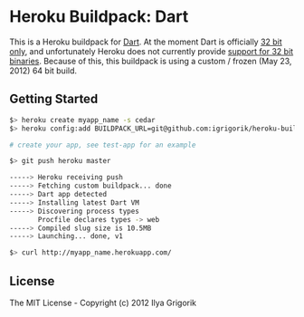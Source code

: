 # Heroku Buildpack: Dart

This is a Heroku buildpack for [Dart](http://www.dartlang.org/). At the moment Dart is officially [32 bit only](http://code.google.com/p/dart/issues/detail?id=2052), and unfortunately Heroku does not currently provide [support for 32 bit binaries](https://gist.github.com/47b77852c50cb8f57961). Because of this, this buildpack is using a custom / frozen (May 23, 2012) 64 bit build.

## Getting Started

```bash
$> heroku create myapp_name -s cedar
$> heroku config:add BUILDPACK_URL=git@github.com:igrigorik/heroku-buildpack-dart.git

# create your app, see test-app for an example

$> git push heroku master

-----> Heroku receiving push
-----> Fetching custom buildpack... done
-----> Dart app detected
-----> Installing latest Dart VM
-----> Discovering process types
       Procfile declares types -> web
-----> Compiled slug size is 10.5MB
-----> Launching... done, v1

$> curl http://myapp_name.herokuapp.com/
```

## License

The MIT License - Copyright (c) 2012 Ilya Grigorik